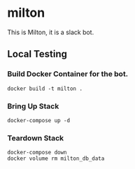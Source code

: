 # milton
This is Milton, it is a slack bot.

## Local Testing
### Build Docker Container for the bot.
```
docker build -t milton .
```
### Bring Up Stack
```
docker-compose up -d
```

### Teardown Stack
```
docker-compose down
docker volume rm milton_db_data
```
